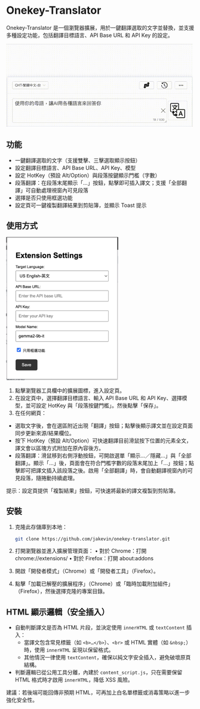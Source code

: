 # Onekey-Translator

Onekey-Translator 是一個瀏覽器擴展，用於一鍵翻譯選取的文字並替換，並支援多種設定功能，包括翻譯目標語言、API Base URL 和 API Key 的設定。

<img src='./img/01.gif' width="500px">

## 功能

- 一鍵翻譯選取的文字（支援雙擊、三擊選取顯示按鈕）
- 設定翻譯目標語言、API Base URL、API Key、模型
- 設定 HotKey（預設 Alt/Option）與段落按鍵顯示門檻（字數）
- 段落翻譯：在段落末尾顯示「…」按鈕，點擊即可插入譯文；支援「全部翻譯」可自動處理視窗內可見段落
- 選擇是否只使用框選功能
- 設定頁可一鍵複製翻譯結果到剪貼簿，並顯示 Toast 提示

## 使用方式

<img src='./img/03.png' width="300px">

1.	點擊瀏覽器工具欄中的擴展圖標，進入設定頁。
2.	在設定頁中，選擇翻譯目標語言、輸入 API Base URL 和 API Key、選擇模型，並可設定 HotKey 與「段落按鍵門檻」。然後點擊「保存」。
3.	在任何網頁：
   - 選取文字後，會在選區附近出現「翻譯」按鈕；點擊後顯示譯文並在設定頁面同步更新來源/結果欄位。
   - 按下 HotKey（預設 Alt/Option）可快速翻譯目前滑鼠按下位置的元素全文，譯文會以區塊方式附加在原內容後方。
   - 段落翻譯：滑鼠移到右側浮動按鈕，可開啟選單「顯示…／隱藏…」與「全部翻譯」。顯示「…」後，頁面會在符合門檻字數的段落末尾加上「…」按鈕；點擊即可把譯文插入該段落之後。啟用「全部翻譯」時，會自動翻譯視窗內的可見段落，隨捲動持續處理。

提示：設定頁提供「複製結果」按鈕，可快速將最新的譯文複製到剪貼簿。

## 安裝

1. 克隆此存儲庫到本地：
   ```bash
   git clone https://github.com/jakevin/onekey-translator.git
   ```

2.	打開瀏覽器並進入擴展管理頁面：
•	對於 Chrome：打開 chrome://extensions/
•	對於 Firefox：打開 about:addons
3.	開啟「開發者模式」（Chrome）或「開發者工具」（Firefox）。
4.	點擊「加載已解壓的擴展程序」（Chrome）或「臨時加載附加組件」（Firefox），然後選擇克隆的專案目錄。

## HTML 顯示邏輯（安全插入）

- 自動判斷譯文是否為 HTML 片段，並決定使用 `innerHTML` 或 `textContent` 插入：
  - 當譯文包含常見標籤（如 `<b>…</b>`）、`<br>` 或 HTML 實體（如 `&nbsp;`）時，使用 `innerHTML` 呈現以保留格式。
  - 其他情況一律使用 `textContent`，確保以純文字安全插入，避免破壞原頁結構。
- 判斷邏輯已從公用工具分離，內建於 `content_script.js`，只在需要保留 HTML 格式時才啟用 `innerHTML`，降低 XSS 風險。

建議：若後端可能回傳非預期 HTML，可再加上白名單標籤或消毒策略以進一步強化安全性。
